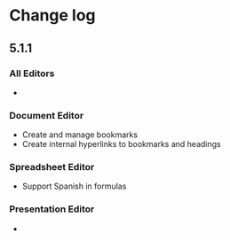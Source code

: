 # Change log
## 5.1.1
### All Editors
* 

### Document Editor
* Create and manage bookmarks
* Create internal hyperlinks to bookmarks and headings

### Spreadsheet Editor
* Support Spanish in formulas

### Presentation Editor
* 
